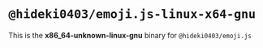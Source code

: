 # `@hideki0403/emoji.js-linux-x64-gnu`

This is the **x86_64-unknown-linux-gnu** binary for `@hideki0403/emoji.js`
